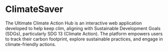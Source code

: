 # ClimateSaver
The Ultimate Climate Action Hub is an interactive web application developed to help keep clim, aligning with Sustainable Development Goals (SDGs), particularly SDG 13 (Climate Action). The platform empowers users to track their carbon footprint, explore sustainable practices, and engage in climate-friendly actions.
